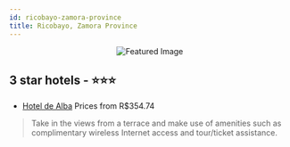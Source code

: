 ```yaml
---
id: ricobayo-zamora-province
title: Ricobayo, Zamora Province
---
```


<center><img src="https://i.travelapi.com/hotels/13000000/12090000/12085500/12085418/974909a0_z.jpg" alt="Featured Image" /></center>


##  3 star hotels - ⭐️⭐️⭐️

-    [Hotel de Alba](https://us.hurb.com/hotels/ricobayo/hotel-de-alba-JNP-JP266458?cmp=18055) Prices from R$354.74
   > Take in the views from a terrace and make use of amenities such as complimentary wireless Internet access and tour/ticket assistance.
